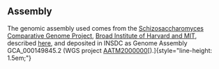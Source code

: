 Assembly
--------

The genomic assembly used comes from the [Schizosaccharomyces
Comparative Genome
Project](http://www.broadinstitute.org/annotation/genome/schizosaccharomyces_group/MultiHome.html),
[Broad Institute of Harvard and MIT](http://www.broadinstitute.org/),
described [here](http://europepmc.org/articles/PMC3131103), and
deposited in INSDC as Genome Assembly GCA\_000149845.2 (WGS project
[AATM2000000](http://www.ebi.ac.uk/ena/data/view/AATM00000000)[).]{style="line-height: 1.5em;"}
